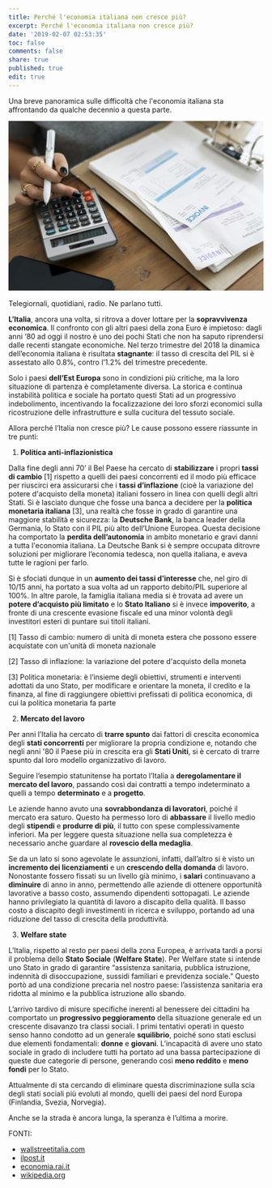 ```yaml
---
title: Perché l'economia italiana non cresce più?
excerpt: Perché l'economia italiana non cresce più?
date: '2019-02-07 02:53:35'
toc: false
comments: false
share: true
published: true
edit: true
---
```

Una breve panoramica sulle difficoltà che l'economia italiana sta affrontando da qualche decennio a questa parte. 

![null](/assets/images/articolo-daniele2.jpg)

Telegiornali, quotidiani, radio. Ne parlano tutti. 

**L’Italia**, ancora una volta, si ritrova a dover lottare per la **sopravvivenza** **economica**. Il confronto con gli altri paesi della zona Euro è impietoso: dagli anni ‘80 ad oggi il nostro è uno dei pochi Stati che non ha saputo riprendersi dalle recenti stangate economiche. Nel terzo trimestre del 2018 la dinamica dell’economia italiana è risultata **stagnante**: il tasso di crescita del PIL si è assestato allo 0.8%, contro l’1.2% del trimestre precedente.

Solo i paesi **dell’Est Europa** sono in condizioni più critiche, ma la loro situazione di partenza è completamente diversa. La storica e continua instabilità politica e sociale ha portato questi Stati ad un progressivo indebolimento, incentivando la focalizzazione dei loro sforzi economici sulla ricostruzione delle infrastrutture e sulla cucitura del tessuto sociale. 

Allora perché l’Italia non cresce più? Le cause possono essere riassunte in tre punti:  

1. **Politica anti-inflazionistica**

Dalla fine degli anni 70’ il Bel Paese ha cercato di **stabilizzare** i propri **tassi di cambio** \[1] rispetto a quelli dei paesi concorrenti ed il modo più efficace per riuscirci era assicurarsi che i **tassi d’inflazione** (cioè la variazione del potere d'acquisto della moneta) italiani fossero in linea con quelli degli altri Stati. Si è lasciato dunque che fosse una banca a decidere per la **politica monetaria italiana** \[3], una realtà che fosse in grado di garantire una maggiore stabilità e sicurezza: la **Deutsche Bank**, la banca leader della Germania, lo Stato con il PIL più alto dell’Unione Europea. Questa decisione ha comportato la **perdita dell’autonomia** in ambito monetario e gravi danni a tutta l'economia italiana. La Deutsche Bank si è sempre occupata ditrovre soluzioni per migliorare l’economia tedesca, non quella italiana, e aveva tutte le ragioni per farlo.

Si è sfociati dunque in un **aumento dei tassi d’interesse** che, nel giro di 10/15 anni, ha portato a sua volta ad un rapporto debito/PIL superiore al 100%. In altre parole, la famiglia italiana media si è trovata ad avere un **potere d’acquisto più limitato** e lo **Stato Italiano** si è invece **impoverito**, a fronte di una crescente evasione fiscale ed una minor volontà degli investitori esteri di puntare sui titoli italiani.    

 \[1] Tasso di cambio: numero di unità di moneta estera che possono essere acquistate con un'unità di moneta nazionale

\[2] Tasso di inflazione: la variazione del potere d'acquisto della moneta

\[3] Politica monetaria: è l’insieme degli obiettivi, strumenti e interventi adottati da uno Stato, per modificare e orientare la moneta, il credito e la finanza, al fine di raggiungere obiettivi prefissati di politica economica, di cui la politica monetaria fa parte

2. **Mercato del lavoro**

Per anni l’Italia ha cercato di **trarre spunto** dai fattori di crescita economica degli **stati concorrenti** per migliorare la propria condizione e, notando che negli anni '80 il Paese più in crescita era gli **Stati Uniti**, si è cercato di trarre spunto dal loro modello organizzativo di lavoro.

Seguire l’esempio statunitense ha portato l’Italia a **deregolamentare il mercato del lavoro**, passando così dai contratti a tempo indeterminato a quelli a tempo **determinato** e a **progetto**.

Le aziende hanno avuto una **sovrabbondanza di lavoratori**, poiché il mercato era saturo. Questo ha permesso loro di **abbassare** il livello medio degli **stipendi** e **produrre di più**, il tutto con spese complessivamente inferiori. Ma per leggere questa situazione nella sua completezza è necessario anche guardare al **rovescio della medaglia**.

Se da un lato si sono agevolate le assunzioni, infatti, dall’altro si è visto un **incremento dei licenziamenti** e un **crescendo della domanda** di lavoro. Nonostante fossero fissati su un livello già minimo, i **salari** continuavano a **diminuire** di anno in anno, permettendo alle aziende di ottenere opportunità lavorative a basso costo, assumendo dipendenti sottopagati. Le aziende hanno privilegiato la quantità di lavoro a discapito della qualità. Il basso costo a discapito degli investimenti in ricerca e sviluppo, portando ad una riduzione del tasso di crescita della produttività. 

3. **Welfare state**

L’Italia, rispetto al resto per paesi della zona Europea, è arrivata tardi a porsi il problema dello **Stato Sociale** (**Welfare State**). Per Welfare state si intende uno Stato in grado di garantire “assistenza sanitaria, pubblica istruzione, indennità di disoccupazione, sussidi familiari e previdenza sociale.” Questo portò ad una condizione precaria nel nostro paese: l’assistenza sanitaria era ridotta al minimo e la pubblica istruzione allo sbando.

L’arrivo tardivo di misure specifiche inerenti al benessere dei cittadini ha comportato un **progressivo peggioramento** della situazione generale ed un crescente disavanzo tra classi sociali. I primi tentativi operati in questo senso hanno condotto ad un generale **squilibrio**, poiché sono stati esclusi due elementi fondamentali: **donne** e **giovani**. L’incapacità di avere uno stato sociale in grado di includere tutti ha portato ad una bassa partecipazione di queste due categorie di persone, generando così **meno reddito** e **meno fondi** per lo Stato. 

Attualmente di sta cercando di eliminare questa discriminazione sulla scia degli stati sociali più evoluti al mondo, quelli dei paesi del nord Europa (Finlandia, Svezia, Norvegia).

Anche se la strada è ancora lunga, la speranza è l’ultima a morire.

FONTI:

* [wallstreetitalia.com](http://www.wallstreetitalia.com/italia-cottarelli-ecco-perche-leconomia-non-cresce/)
* [ilpost.it](https://www.ilpost.it/2018/11/30/calo-pil-istat/)
* [economia.rai.it](http://www.economia.rai.it/articoli/perch%C3%A8-litalia-non-cresce/16090/default.aspx)
* [wikipedia.org](https://it.wikipedia.org/wiki/Stato_sociale)
